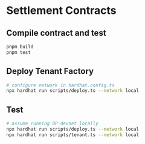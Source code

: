 # Settlement Contracts

## Compile contract and test
```bash
pnpm build
pnpm test
```

## Deploy Tenant Factory
 
```bash
# configure network in hardhat.config.ts
npx hardhat run scripts/deploy.ts --network local
```

## Test

```bash
# assume running OP devnet locally
npx hardhat run scripts/deploy.ts --network local
npx hardhat run scripts/tenant.ts --network local
```
